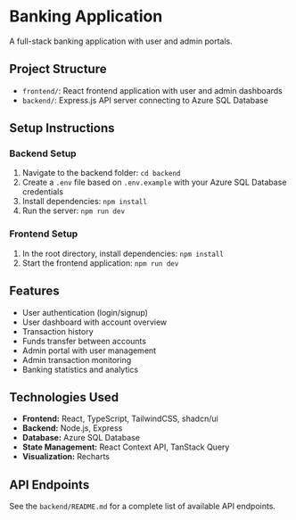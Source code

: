 
# Banking Application

A full-stack banking application with user and admin portals.

## Project Structure

- `frontend/`: React frontend application with user and admin dashboards
- `backend/`: Express.js API server connecting to Azure SQL Database

## Setup Instructions

### Backend Setup

1. Navigate to the backend folder: `cd backend`
2. Create a `.env` file based on `.env.example` with your Azure SQL Database credentials
3. Install dependencies: `npm install`
4. Run the server: `npm run dev`

### Frontend Setup

1. In the root directory, install dependencies: `npm install`
2. Start the frontend application: `npm run dev`

## Features

- User authentication (login/signup)
- User dashboard with account overview
- Transaction history
- Funds transfer between accounts
- Admin portal with user management
- Admin transaction monitoring
- Banking statistics and analytics

## Technologies Used

- **Frontend:** React, TypeScript, TailwindCSS, shadcn/ui
- **Backend:** Node.js, Express
- **Database:** Azure SQL Database
- **State Management:** React Context API, TanStack Query
- **Visualization:** Recharts

## API Endpoints

See the `backend/README.md` for a complete list of available API endpoints.
